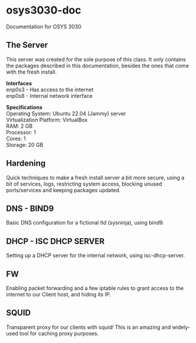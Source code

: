 # osys3030-doc
Documentation for OSYS 3030

## The Server
This server was created for the sole purpose of this class. It only contains the packages described in this documentation, besides the ones that come with the fresh install. <br />

**Interfaces** <br />
enp0s3 - Has access to the internet <br />
enp0s8 - Internal network interface <br />

**Specifications** <br />
Operating System: Ubuntu 22.04 (Jammy) server <br />
Virtualization Platform: VirtualBox <br />
RAM: 2 GB <br />
Processor: 1 <br />
Cores: 1 <br />
Storage: 20 GB

## Hardening
Quick techniques to make a fresh install server a bit more secure, using a bit of services, logs, restricting system access, blocking unused ports/services and keeping packages updated.

## DNS - BIND9
Basic DNS configuration for a fictional tld (sysninja), using bind9.

## DHCP - ISC DHCP SERVER
Setting up a DHCP server for the internal network, using isc-dhcp-server.

## FW
Enabling packet forwarding and a few iptable rules to grant access to the internet to our Client host, and hiding its IP.

## SQUID
Transparent proxy for our clients with squid! This is an amazing and widely-used tool for caching proxy purposes.
